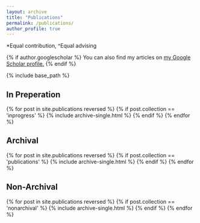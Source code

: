 ```yaml
---
layout: archive
title: "Publications"
permalink: /publications/
author_profile: true
---
```

*Equal contribution, ^Equal advising

{% if author.googlescholar %}
  You can also find my articles on <u><a href="{{author.googlescholar}}">my Google Scholar profile</a>.</u>
{% endif %}

{% include base_path %}

<h2>In Preperation</h2>
{% for post in site.publications reversed %}
  {% if post.collection == 'inprogress' %}
    {% include archive-single.html %}
  {% endif %}
{% endfor %}

<h2>Archival</h2>
{% for post in site.publications reversed %}
  {% if post.collection == 'publications' %}
    {% include archive-single.html %}
  {% endif %}
{% endfor %}

<h2>Non-Archival</h2>
{% for post in site.publications reversed %}
  {% if post.collection == 'nonarchival' %}
    {% include archive-single.html %}
  {% endif %}
{% endfor %}

